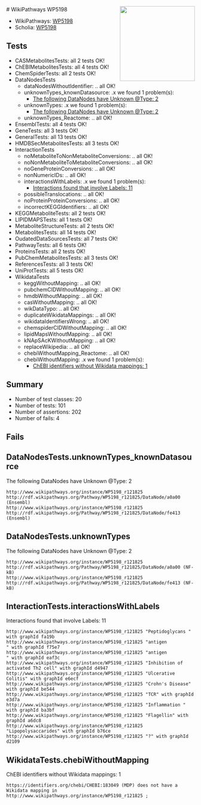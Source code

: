 <img style="float: right; width: 200px" src="https://upload.wikimedia.org/wikipedia/commons/thumb/8/83/Wplogo_with_text_500.png/640px-Wplogo_with_text_500.png" />
# WikiPathways WP5198

* WikiPathways: [WP5198](https://new.wikipathways.org/pathways/WP5198)
* Scholia: [WP5198](https://scholia.toolforge.org/wikipathways/WP5198)
## Tests
* CASMetabolitesTests: all 2 tests OK!
* ChEBIMetabolitesTests: all 4 tests OK!
* ChemSpiderTests: all 2 tests OK!
* DataNodesTests
    * dataNodesWithoutIdentifier: .. all OK!
    * unknownTypes_knownDatasource: .x we found 1 problem(s):
        * [The following DataNodes have Unknown @Type: 2](#904516d7)
    * unknownTypes: .x we found 1 problem(s):
        * [The following DataNodes have Unknown @Type: 2](#839973e0)
    * unknownTypes_Reactome: .. all OK!
* EnsemblTests: all 4 tests OK!
* GeneTests: all 3 tests OK!
* GeneralTests: all 13 tests OK!
* HMDBSecMetabolitesTests: all 3 tests OK!
* InteractionTests
    * noMetaboliteToNonMetaboliteConversions: .. all OK!
    * noNonMetaboliteToMetaboliteConversions: .. all OK!
    * noGeneProteinConversions: .. all OK!
    * nonNumericIDs: .. all OK!
    * interactionsWithLabels: .x we found 1 problem(s):
        * [Interactions found that involve Labels: 11](#fe97a8b9)
    * possibleTranslocations: .. all OK!
    * noProteinProteinConversions: .. all OK!
    * incorrectKEGGIdentifiers: .. all OK!
* KEGGMetaboliteTests: all 2 tests OK!
* LIPIDMAPSTests: all 1 tests OK!
* MetaboliteStructureTests: all 2 tests OK!
* MetabolitesTests: all 14 tests OK!
* OudatedDataSourcesTests: all 7 tests OK!
* PathwayTests: all 6 tests OK!
* ProteinsTests: all 2 tests OK!
* PubChemMetabolitesTests: all 3 tests OK!
* ReferencesTests: all 3 tests OK!
* UniProtTests: all 5 tests OK!
* WikidataTests
    * keggWithoutMapping: .. all OK!
    * pubchemCIDWithoutMapping: .. all OK!
    * hmdbWithoutMapping: .. all OK!
    * casWithoutMapping: .. all OK!
    * wikDataTypo: .. all OK!
    * duplicateWikidataMappings: .. all OK!
    * wikidataIdentifiersWrong: .. all OK!
    * chemspiderCIDWithoutMapping: .. all OK!
    * lipidMapsWithoutMapping: .. all OK!
    * kNApSAcKWithoutMapping: .. all OK!
    * replaceWikipedia: .. all OK!
    * chebiWithoutMapping_Reactome: .. all OK!
    * chebiWithoutMapping: .x we found 1 problem(s):
        * [ChEBI identifiers without Wikidata mappings: 1](#a8d554cd)


## Summary

* Number of test classes: 20
* Number of tests: 101
* Number of assertions: 202
* Number of fails: 4

## Fails

<a name="904516d7" />

## DataNodesTests.unknownTypes_knownDatasource

The following DataNodes have Unknown @Type: 2
```
http://www.wikipathways.org/instance/WP5198_r121825 http://rdf.wikipathways.org/Pathway/WP5198_r121825/DataNode/a0a00 (Ensembl)
http://www.wikipathways.org/instance/WP5198_r121825 http://rdf.wikipathways.org/Pathway/WP5198_r121825/DataNode/fe413 (Ensembl)
```

<a name="839973e0" />

## DataNodesTests.unknownTypes

The following DataNodes have Unknown @Type: 2
```
http://www.wikipathways.org/instance/WP5198_r121825 http://rdf.wikipathways.org/Pathway/WP5198_r121825/DataNode/a0a00 (NF-kB)
http://www.wikipathways.org/instance/WP5198_r121825 http://rdf.wikipathways.org/Pathway/WP5198_r121825/DataNode/fe413 (NF-kB)
```

<a name="fe97a8b9" />

## InteractionTests.interactionsWithLabels

Interactions found that involve Labels: 11
```
http://www.wikipathways.org/instance/WP5198_r121825 "Peptidoglycans " with graphId fa19b
http://www.wikipathways.org/instance/WP5198_r121825 "antigen 
" with graphId f75e7
http://www.wikipathways.org/instance/WP5198_r121825 "antigen 
" with graphId eaf3c
http://www.wikipathways.org/instance/WP5198_r121825 "Inhibition of activated Th2 cell" with graphId d4947
http://www.wikipathways.org/instance/WP5198_r121825 "Ulcerative Colitis" with graphId e6ecf
http://www.wikipathways.org/instance/WP5198_r121825 "Crohn's Disease" with graphId be544
http://www.wikipathways.org/instance/WP5198_r121825 "TCR" with graphId e3d7a
http://www.wikipathways.org/instance/WP5198_r121825 "Inflammation " with graphId ba3bf
http://www.wikipathways.org/instance/WP5198_r121825 "Flagellin" with graphId a6dc8
http://www.wikipathways.org/instance/WP5198_r121825 "Lipopolysaccarides" with graphId b76ce
http://www.wikipathways.org/instance/WP5198_r121825 "?" with graphId d2109
```

<a name="a8d554cd" />

## WikidataTests.chebiWithoutMapping

ChEBI identifiers without Wikidata mappings: 1
```
https://identifiers.org/chebi/CHEBI:183049 (MDP) does not have a Wikidata mapping in http://www.wikipathways.org/instance/WP5198_r121825 ; 
```

